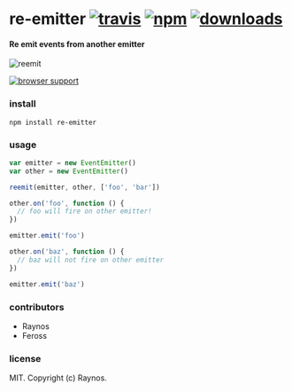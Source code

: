 # re-emitter [![travis](https://img.shields.io/travis/feross/re-emitter.svg)](https://travis-ci.org/feross/re-emitter) [![npm](https://img.shields.io/npm/v/re-emitter.svg)](https://npmjs.org/package/re-emitter) [![downloads](https://img.shields.io/npm/dm/re-emitter.svg)](https://npmjs.org/package/re-emitter)

#### Re emit events from another emitter

![reemit](https://raw.githubusercontent.com/feross/re-emitter/master/img.jpg)

[![browser support](https://ci.testling.com/feross/re-emitter.png)](https://ci.testling.com/feross/re-emitter)

### install

```
npm install re-emitter
```

### usage

```js
var emitter = new EventEmitter()
var other = new EventEmitter()

reemit(emitter, other, ['foo', 'bar'])

other.on('foo', function () {
  // foo will fire on other emitter!
})

emitter.emit('foo')

other.on('baz', function () {
  // baz will not fire on other emitter
})

emitter.emit('baz')
```

### contributors

- Raynos
- Feross

### license

MIT. Copyright (c) Raynos.
